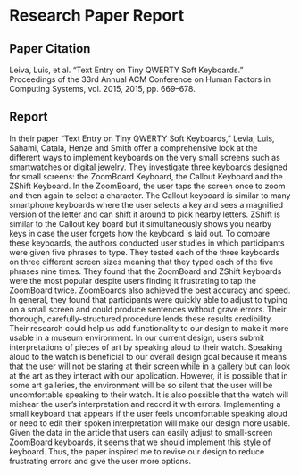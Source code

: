 # Research Paper Report
## Paper Citation
 Leiva, Luis, et al. “Text Entry on Tiny QWERTY Soft Keyboards.” Proceedings of the 33rd Annual ACM Conference on Human Factors in Computing Systems, vol. 2015, 2015, pp. 669–678. 
## Report
In their paper “Text Entry on Tiny QWERTY Soft Keyboards,” Levia, Luis, Sahami, Catala, Henze and Smith offer a comprehensive look at the different ways to implement keyboards on the very small screens such as smartwatches or digital jewelry. They investigate three keyboards designed for small screens: the ZoomBoard Keyboard, the Callout Keyboard and the ZShift Keyboard. In the ZoomBoard, the user taps the screen once to zoom and then again to select a character. The Callout keyboard is similar to many smartphone keyboards where the user selects a key and sees a magnified version of the letter and can shift it around to pick nearby letters. ZShift is similar to the Callout key board but it simultaneously shows you nearby keys in case the user forgets how the keyboard is laid out. To compare these keyboards, the authors conducted user studies in which participants were given five phrases to type. They tested each of the three keyboards on three different screen sizes meaning that they typed each of the five phrases nine times. They found that the ZoomBoard and ZShift keyboards were the most popular despite users finding it frustrating to tap the ZoomBoard twice. ZoomBoards also achieved the best accuracy and speed. In general, they found that participants were quickly able to adjust to typing on a small screen and could produce sentences without grave errors.  Their thorough, carefully-structured procedure lends these results credibility.
	Their research could help us add functionality to our design to make it more usable in a museum environment. In our current design, users submit interpretations of pieces of art by speaking aloud to their watch. Speaking aloud to the watch is beneficial to our overall design goal because it means that the user will not be staring at their screen while in a gallery but can look at the art as they interact with our application. However, it is possible that in some art galleries, the environment will be so silent that the user will be uncomfortable speaking to their watch. It is also possible that the watch will mishear the user’s interpretation and record it with errors. Implementing a small keyboard that appears if the user feels uncomfortable speaking aloud or need to edit their spoken interpretation will make our design more usable. Given the data in the article that users can easily adjust to small-screen ZoomBoard keyboards, it seems that we should implement this style of keyboard. Thus, the paper inspired me to revise our design to reduce frustrating errors and give the user more options. 

